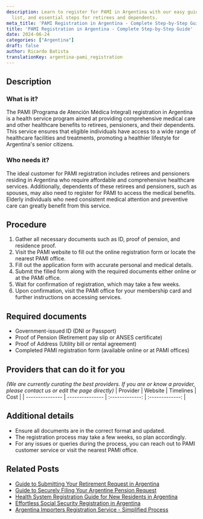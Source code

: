 ```yaml
---
description: Learn to register for PAMI in Argentina with our easy guide, document
  list, and essential steps for retirees and dependents.
meta_title: 'PAMI Registration in Argentina - Complete Step-by-Step Guide'
title: 'PAMI Registration in Argentina - Complete Step-by-Step Guide'
date: 2024-06-24
categories: ["Argentina"]
draft: false
author: Ricardo Batista
translationKey: argentina-pami_registration
---
```



## Description
### What is it?
The PAMI (Programa de Atención Médica Integral) registration in Argentina is a health service program aimed at providing comprehensive medical care and other healthcare benefits to retirees, pensioners, and their dependents. This service ensures that eligible individuals have access to a wide range of healthcare facilities and treatments, promoting a healthier lifestyle for Argentina's senior citizens.

### Who needs it?
The ideal customer for PAMI registration includes retirees and pensioners residing in Argentina who require affordable and comprehensive healthcare services. Additionally, dependents of these retirees and pensioners, such as spouses, may also need to register for PAMI to access the medical benefits. Elderly individuals who need consistent medical attention and preventive care can greatly benefit from this service.

## Procedure

1. Gather all necessary documents such as ID, proof of pension, and residence proof.
2. Visit the PAMI website to fill out the online registration form or locate the nearest PAMI office.
3. Fill out the application form with accurate personal and medical details.
4. Submit the filled form along with the required documents either online or at the PAMI office.
5. Wait for confirmation of registration, which may take a few weeks.
6. Upon confirmation, visit the PAMI office for your membership card and further instructions on accessing services.


## Required documents

- Government-issued ID (DNI or Passport)
- Proof of Pension (Retirement pay slip or ANSES certificate)
- Proof of Address (Utility bill or rental agreement)
- Completed PAMI registration form (available online or at PAMI offices)


## Providers that can do it for you
_(We are currently curating the best providers. If you are or know a provider, please contact us or edit the page directly)_
| Provider        |     Website     |     Timelines    |       Cost      |
| --------------- | --------------- |  :-------------: | :-------------: |

## Additional details

- Ensure all documents are in the correct format and updated.
- The registration process may take a few weeks, so plan accordingly.
- For any issues or queries during the process, you can reach out to PAMI customer service or visit the nearest PAMI office.

## Related Posts

- [Guide to Submitting Your Retirement Request in Argentina](https://tramitit.com/guides/argentina/retirement_request/)
- [Guide to Securely Filing Your Argentine Pension Request](https://tramitit.com/guides/argentina/pension_request/)
- [Health System Registration Guide for New Residents in Argentina](https://tramitit.com/guides/argentina/health_system_registration/)
- [Effortless Social Security Registration in Argentina](https://tramitit.com/guides/argentina/social_security_registration/)
- [Argentina Importers Registration Service - Simplified Process](https://tramitit.com/guides/argentina/importers_registration/)